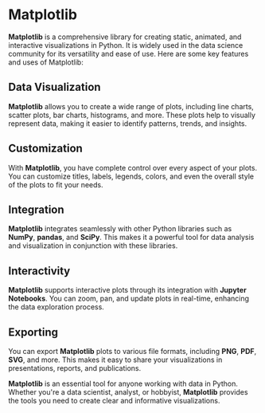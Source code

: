 # Matplotlib

**Matplotlib** is a comprehensive library for creating static, animated, and interactive visualizations in Python. It is widely used in the data science community for its versatility and ease of use. Here are some key features and uses of Matplotlib:

## Data Visualization
**Matplotlib** allows you to create a wide range of plots, including line charts, scatter plots, bar charts, histograms, and more. These plots help to visually represent data, making it easier to identify patterns, trends, and insights.

## Customization
With **Matplotlib**, you have complete control over every aspect of your plots. You can customize titles, labels, legends, colors, and even the overall style of the plots to fit your needs.

## Integration
**Matplotlib** integrates seamlessly with other Python libraries such as **NumPy**, **pandas**, and **SciPy**. This makes it a powerful tool for data analysis and visualization in conjunction with these libraries.

## Interactivity
**Matplotlib** supports interactive plots through its integration with **Jupyter Notebooks**. You can zoom, pan, and update plots in real-time, enhancing the data exploration process.

## Exporting
You can export **Matplotlib** plots to various file formats, including **PNG**, **PDF**, **SVG**, and more. This makes it easy to share your visualizations in presentations, reports, and publications.

**Matplotlib** is an essential tool for anyone working with data in Python. Whether you're a data scientist, analyst, or hobbyist, **Matplotlib** provides the tools you need to create clear and informative visualizations.


